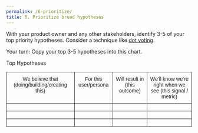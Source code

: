 ```yaml
---
permalink: /6-prioritize/
title: 6. Prioritize broad hypotheses
---
```


With your product owner and any other stakeholders, identify 3-5 of your top priority hypotheses. Consider a technique like [dot voting](https://methods.18f.gov/feature-dot-voting/).

Your turn: Copy your top 3-5 hypotheses into this chart.

Top Hypotheses
 <style type="text/css">
.tg  {border-collapse:collapse;border-spacing:0;}
.tg td{font-family:Arial, sans-serif;font-size:14px;padding:10px 5px;border-style:solid;border-width:1px;overflow:hidden;word-break:normal;}
.tg th{font-family:Arial, sans-serif;font-size:14px;font-weight:normal;padding:10px 5px;border-style:solid;border-width:1px;overflow:hidden;word-break:normal;}
.tg .tg-yw4l{vertical-align:top}
</style>
<table class="tg">
  <tr>
    <th class="tg-yw4l">We believe that (doing/building/creating this)</th>
    <th class="tg-yw4l">For this user/persona</th>
    <th class="tg-yw4l">Will result in (this outcome)</th>
    <th class="tg-yw4l">We’ll know we’re right when we see (this signal / metric)</th>
  </tr>
  <tr>
    <td class="tg-yw4l"></td>
    <td class="tg-yw4l"></td>
    <td class="tg-yw4l"></td>
    <td class="tg-yw4l"></td>
  </tr>
  <tr>
    <td class="tg-yw4l"></td>
    <td class="tg-yw4l"></td>
    <td class="tg-yw4l"></td>
    <td class="tg-yw4l"></td>
  </tr>
  <tr>
    <td class="tg-yw4l"></td>
    <td class="tg-yw4l"></td>
    <td class="tg-yw4l"></td>
    <td class="tg-yw4l"></td>
  </tr>
</table>


